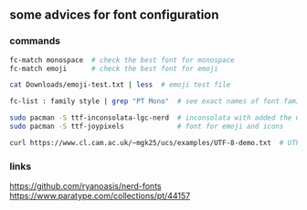 ## some advices for font configuration

### commands
```bash
fc-match monospace  # check the best font for monospace
fc-match emoji      # check the best font for emoji

cat Downloads/emoji-test.txt | less  # emoji test file

fc-list : family style | grep "PT Mono"  # see exact names of font families

sudo pacman -S ttf-inconsolata-lgc-nerd  # inconsolata with added the Cyrillic alphabet
sudo pacman -S ttf-joypixels             # font for emoji and icons

curl https://www.cl.cam.ac.uk/~mgk25/ucs/examples/UTF-8-demo.txt  # UTF-8 test file
```

### links
https://github.com/ryanoasis/nerd-fonts
https://www.paratype.com/collections/pt/44157
